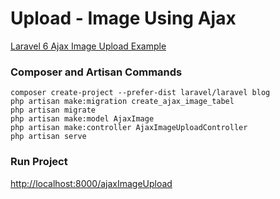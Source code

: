 # Upload - Image Using Ajax

[Laravel 6 Ajax Image Upload Example](https://www.itsolutionstuff.com/post/laravel-6-ajax-image-upload-exampleexample.html)

### Composer and Artisan Commands
```shell script
composer create-project --prefer-dist laravel/laravel blog
php artisan make:migration create_ajax_image_tabel
php artisan migrate
php artisan make:model AjaxImage
php artisan make:controller AjaxImageUploadController
php artisan serve
```

### Run Project
[http://localhost:8000/ajaxImageUpload](http://localhost:8000/ajaxImageUpload)
